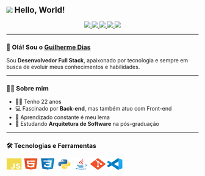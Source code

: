 ## <img src="https://media.giphy.com/media/hvRJCLFzcasrR4ia7z/giphy.gif" width="25px"> Hello, World!

<div align="center"> 
  <a href="https://www.instagram.com/guuiidias_/" target="_blank">
    <img src="https://img.shields.io/badge/-Instagram-5d52cb?style=for-the-badge&logo=instagram&logoColor=white">
  </a>
  <a href="https://discord.com/users/guizao#3565" target="_blank">
    <img src="https://img.shields.io/badge/Discord-7289DA?style=for-the-badge&logo=discord&logoColor=white">
  </a> 
  <a href="mailto:guilhermexxzz54@gmail.com" target="_blank">
    <img src="https://img.shields.io/badge/-Gmail-d00000?style=for-the-badge&logo=gmail&logoColor=white">
  </a>
  <a href="https://www.linkedin.com/in/guilherme-dias-0ba202230/" target="_blank">
    <img src="https://img.shields.io/badge/-LinkedIn-%230077B5?style=for-the-badge&logo=linkedin&logoColor=white">
  </a>
  <a href="https://github.com/guuiidias" target="_blank">
    <img src="https://img.shields.io/badge/-GitHub-333333?style=for-the-badge&logo=github&logoColor=white">
  </a>
</div>

---

### 👋 Olá! Sou o [Guilherme Dias](https://www.linkedin.com/in/guilherme-dias-0ba202230/)

Sou **Desenvolvedor Full Stack**, apaixonado por tecnologia e sempre em busca de evoluir meus conhecimentos e habilidades.

---

### 👨‍🚀 Sobre mim

- 👨‍💻 Tenho 22 anos  
- 💻 Fascinado por **Back-end**, mas também atuo com Front-end  
- 🚀 Aprendizado constante é meu lema  
- 📍 Estudando **Arquitetura de Software** na pós-graduação  

---

### 🛠️ Tecnologias e Ferramentas
<div style="display: inline_block">
  <img align="center" alt="JavaScript" height="30" width="40" src="https://raw.githubusercontent.com/devicons/devicon/master/icons/javascript/javascript-plain.svg">
  <img align="center" alt="HTML5" height="30" width="40" src="https://raw.githubusercontent.com/devicons/devicon/master/icons/html5/html5-original.svg">
  <img align="center" alt="CSS3" height="30" width="40" src="https://raw.githubusercontent.com/devicons/devicon/master/icons/css3/css3-original.svg">
  <img align="center" alt="Python" height="30" width="40" src="https://raw.githubusercontent.com/devicons/devicon/master/icons/python/python-original.svg">
  <img align="center" alt="Java" height="30" width="40" src="https://raw.githubusercontent.com/devicons/devicon/master/icons/java/java-original.svg">
  <img align="center" alt="Git" height="30" width="40" src="https://raw.githubusercontent.com/devicons/devicon/master/icons/git/git-original.svg">
  <img align="center" alt="VSCode" height="30" width="40" src="https://raw.githubusercontent.com/devicons/devicon/master/icons/vscode/vscode-original.svg">
</div>
